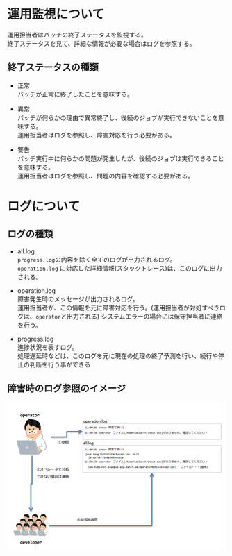 # 運用監視について

運用担当者はバッチの終了ステータスを監視する。  
終了ステータスを見て、詳細な情報が必要な場合はログを参照する。

## 終了ステータスの種類
* 正常  
  バッチが正常に終了したことを意味する。

* 異常  
  バッチが何らかの理由で異常終了し、後続のジョブが実行できないことを意味する。  
  運用担当者はログを参照し、障害対応を行う必要がある。

* 警告  
  バッチ実行中に何らかの問題が発生したが、後続のジョブは実行できることを意味する。  
  運用担当者はログを参照し、問題の内容を確認する必要がある。

# ログについて

## ログの種類
* all.log  
  `progress.log`の内容を除く全てのログが出力されるログ。  
  `operation.log` に対応した詳細情報(スタックトレース)は、このログに出力される。
  
* operation.log  
  障害発生時のメッセージが出力されるログ。  
  運用担当者が、この情報を元に障害対応を行う。(運用担当者が対処すべきログは、`operator`と出力される)
  システムエラーの場合には保守担当者に連絡を行う。

* progress.log  
  進捗状況を表すログ。  
  処理遅延時などは、このログを元に現在の処理の終了予測を行い、続行や停止の判断を行う事ができる

## 障害時のログ参照のイメージ
![](images/log.png)

